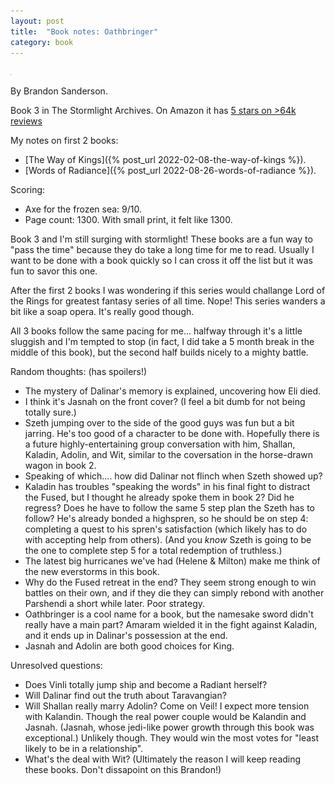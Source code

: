 ```yaml
---
layout: post
title:  "Book notes: Oathbringer"
category: book
---
```


![Book cover](/assets/oathbringer.jpg)

By Brandon Sanderson.

Book 3 in The Stormlight Archives. On Amazon it has [5 stars on >64k reviews](https://www.amazon.com/Oathbringer-Book-Three-Stormlight-Archive/dp/1250297141/ref=tmm_pap_swatch_0?_encoding=UTF8&dib_tag=se&dib=eyJ2IjoiMSJ9.35pjkpPCmlzbvBe_ytHqgetF5yPms9SoInQmFcIkmUalHS6ZXEoT5t9KDRA2QRbiafWMrqFN6sy0NJOcLkRqc8J_c8BNR6Okc4dGy6qQHMAn2IJ3m-7yf0uoHN_IKc90VAtov-YIGOOmQABCXt3Dpzi6Jv599u56bKpLiP0SP--OYlgV84IM2_b4GVi7zj7gDJfuqSHFUzWJaWep4Xiczje2ch_BFHLGFnGXJexx0NU.XnGB-4224x-mEF4vKaSMEoDhWhLUk38_5FxZLWRpBxY&qid=1729787917&sr=8-1)

My notes on first 2 books:
* [The Way of Kings]({% post_url 2022-02-08-the-way-of-kings %}).
* [Words of Radiance]({% post_url 2022-08-26-words-of-radiance %}).

Scoring:
* Axe for the frozen sea: 9/10.
* Page count: 1300. With small print, it felt like 1300.

Book 3 and I'm still surging with stormlight! These books are a fun way to "pass the time" because they do take a long time for me to read. Usually I want to be done with a book quickly so I can cross it off the list but it was fun to savor this one.

After the first 2 books I was wondering if this series would challange Lord of the Rings for greatest fantasy series of all time. Nope! This series wanders a bit like a soap opera. It's really good though.

All 3 books follow the same pacing for me... halfway through it's a little sluggish and I'm tempted to stop (in fact, I did take a 5 month break in the middle of this book), but the second half builds nicely to a mighty battle.

Random thoughts: (has spoilers!)
* The mystery of Dalinar's memory is explained, uncovering how Eli died.
* I think it's Jasnah on the front cover? (I feel a bit dumb for not being totally sure.)
* Szeth jumping over to the side of the good guys was fun but a bit jarring. He's too good of a character to be done with. Hopefully there is a future highly-entertaining group conversation with him, Shallan, Kaladin, Adolin, and Wit, similar to the coversation in the horse-drawn wagon in book 2.
* Speaking of which.... how did Dalinar not flinch when Szeth showed up?
* Kaladin has troubles "speaking the words" in his final fight to distract the Fused, but I thought he already spoke them in book 2? Did he regress? Does he have to follow the same 5 step plan the Szeth has to follow? He's already bonded a highspren, so he should be on step 4: completing a quest to his spren's satisfaction (which likely has to do with accepting help from others). (And you *know* Szeth is going to be the one to complete step 5 for a total redemption of truthless.)
* The latest big hurricanes we've had (Helene & Milton) make me think of the new everstorms in this book.
* Why do the Fused retreat in the end? They seem strong enough to win battles on their own, and if they die they can simply rebond with another Parshendi a short while later. Poor strategy.
* Oathbringer is a cool name for a book, but the namesake sword didn't really have a main part? Amaram wielded it in the fight against Kaladin, and it ends up in Dalinar's possession at the end.
* Jasnah and Adolin are both good choices for King.

Unresolved questions:
* Does Vinli totally jump ship and become a Radiant herself?
* Will Dalinar find out the truth about Taravangian?
* Will Shallan really marry Adolin? Come on Veil! I expect more tension with Kalandin. Though the real power couple would be Kalandin and Jasnah. (Jasnah, whose jedi-like power growth through this book was exceptional.) Unlikely though. They would win the most votes for "least likely to be in a relationship".
* What's the deal with Wit? (Ultimately the reason I will keep reading these books. Don't dissapoint on this Brandon!)
